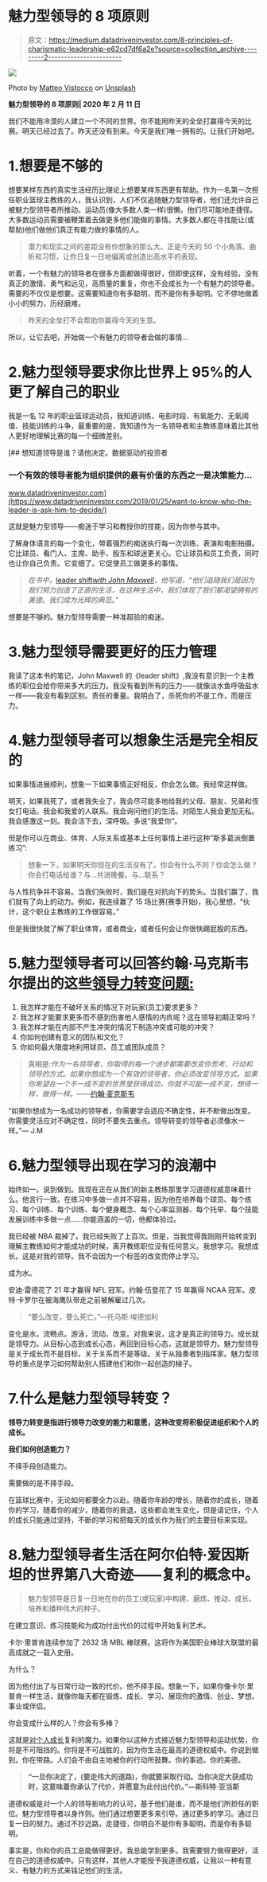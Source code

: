 # 魅力型领导的 8 项原则

> 原文：<https://medium.datadriveninvestor.com/8-principles-of-charismatic-leadership-e62cd7df6a2e?source=collection_archive---------2----------------------->

![](img/816e065cec041510464aa726763d850a.png)

Photo by [Matteo Vistocco](https://unsplash.com/@mrsunflower94?utm_source=medium&utm_medium=referral) on [Unsplash](https://unsplash.com?utm_source=medium&utm_medium=referral)

**魅力型领导的 8 项原则| 2020 年 2 月 11 日**

我们不能用冷漠的人建立一个不同的世界。你不能用昨天的全垒打赢得今天的比赛。明天已经过去了。昨天还没有到来。今天是我们唯一拥有的。让我们开始吧。

# 1.想要是不够的

想要某样东西的真实生活经历比理论上想要某样东西更有帮助。作为一名第一次担任职业篮球主教练的人，我认识到，人们不仅追随魅力型领导者，他们还允许自己被魅力型领导者所推动。运动员(像大多数人类一样)很懒。他们尽可能地走捷径。大多数运动员需要被鞭策着去做更多他们能做的事情。大多数人都在寻找能让(或帮助)他们做他们真正有能力做的事情的人。

> 潜力和现实之间的差距没有你想象的那么大。正是今天的 50 个小角落、曲折和习惯，让你日复一日地偏离或创造出高水平的表现。

听着，一个有魅力的领导者在很多方面都做得很好，但即使这样，没有经验，没有真正的激情、勇气和远见，高质量的重复，你也不会成长为一个有魅力的领导者。需要的不仅仅是想要。这需要知道你有多聪明，而不是你有多聪明。它不停地做着小小的努力，历经磨难。

> 昨天的全垒打不会帮助你赢得今天的生意。

所以，让它去吧，开始做一个有魅力的领导者会做的事情…

# 2.魅力型领导要求你比世界上 95%的人更了解自己的职业

我是一名 12 年的职业篮球运动员，我知道训练、电影时段、有氧能力、无氧阈值、技能训练的斗争，最重要的是，我知道作为一名领导者和主教练意味着比其他人更好地理解比赛的每一个细微差别。

[](https://www.datadriveninvestor.com/2019/01/25/want-to-know-who-the-leader-is-ask-him-to-decide/) [## 想知道领导是谁？请他决定。数据驱动的投资者

### 一个有效的领导者能为组织提供的最有价值的东西之一是决策能力…

www.datadriveninvestor.com](https://www.datadriveninvestor.com/2019/01/25/want-to-know-who-the-leader-is-ask-him-to-decide/) 

这就是魅力型领导——痴迷于学习和教授你的技能，因为你参与其中。

了解身体语言的每一个变化，带着强烈的痴迷执行每一次训练、表演和电影拍摄。它比球员、看门人、主席、助手、股东和球迷更关心。它让球员和员工负责，同时也让你自己负责。它变细了。它促使员工做更多的事情。

> *在书中，*[leader shift*with John Maxwell*](http://John Maxwell)*，他写道，“他们追随我们是因为我们努力创造了正直的生活，在这种生活中，我们体现了我们都渴望拥有的美德。我们成为光辉的典范。”*

想要是不够的。魅力型领导需要一种准超验的痴迷。

# 3.魅力型领导需要更好的压力管理

我读了这本书的笔记，John Maxwell 的《leader shift》,我没有意识到一个主教练的职位会给你带来多大的压力。我没有看到所有的压力——就像淡水鱼呼吸盐水一样——我没有看到区别。责任的重量。我明白了，杀死你的不是工作，而是压力。

# 4.魅力型领导者可以想象生活是完全相反的

如果事情进展顺利，想象一下如果事情正好相反，你会怎么做。我经常这样做。

明天，如果我死了，或者我失业了，我会尽可能多地给我的父母、朋友、兄弟和侄女打电话。我会和我爱的人联系。我会询问他们的生活。对陌生人我会更加无私。我会感激这一刻。我会活下去，深呼吸。多说“我爱你”。

但是你可以在商业、体育、人际关系或基本上任何事情上进行这种“斯多葛派倒置练习”:

> 想象一下，如果明天你现在的生活没有了。你会有什么不同？你会怎么做？你会打电话给谁？与...共进晚餐。与...联系？

与人性抗争并不容易。当我们失败时，我们是在对抗向下的势头。当我们赢了，我们就有了向上的动力。例如，我连续赢了 15 场比赛(赛季开始)，我心里想，“伙计，这个职业主教练的工作很容易。”

但是我很快就了解了职业体育，或者商业，或者任何会让你很快踢屁股的东西。

# 5.魅力型领导者可以回答约翰·马克斯韦尔提出的这些[领导力转变问题:](http://www.trevorhuffman.com/2019/03/how-to-be-great-by-learning-how-to-say-no-pro-athlete-life-lessons-march-17th-2019/)

1.  我怎样才能在不破坏关系的情况下对玩家(员工)要求更多？
2.  我怎样才能要求更多而不感到伤害他人感情的内疚呢？这在领导初期正常吗？
3.  我怎样才能在内部不产生冲突的情况下制造冲突或可能的冲突？
4.  你如何创建有意义的团队和文化？
5.  你如何最大限度地利用球员、员工或团队成员？

> 真相是:*作为一名领导者，你取得的每一个进步都需要改变你思考、行动和领导的方式。如果你想成为一个有效的领导者，你必须改变领导方式。如果你希望在一个不一成不变的世界里获得成功，你就不可能一成不变，想得一样，做得一样。*——[约翰·麦克斯韦](https://amzn.to/2trG9CL)

“如果你想成为一名成功的领导者，你需要学会适应不确定性，并不断做出改变。你需要灵活应对不确定性，同时不要失去重点。领导转变的领导者必须像水一样。”— J.M

# 6.魅力型领导出现在学习的浪潮中

始终如一。说到做到。我现在正在从我们的新主教练那里学习道德权威意味着什么。他言行一致。在练习中多做一点并不容易，因为他在培养每个球员、每个练习、每个训练、每个训练、每个健身概念、每个心率监测器、每个托举、每个技能发展训练中多做一点……你能涵盖的一切，他都体验过。

我已经被 NBA 裁掉了。我已经失败了上百次。但是，当我觉得我刚刚开始转变到理解主教练如何才能成功的时候，离开教练职位没有任何意义。我想学习。我想成长。这是对我的领导。我不会因为一个标签的改变而停止学习。

成为水。

安迪·雷德花了 21 年才赢得 NFL 冠军。约翰·伍登花了 15 年赢得 NCAA 冠军。皮特·卡罗尔在被海鹰队带走之前被解雇过几次。

> “要么改变，要么死亡。”—托马斯·埃德加利

变化是水。流畅点。游泳，流动，改变。对我来说，这才是真正的领导力。成长就是领导力。从目标心态到成长心态，再回到目标心态，这就是领导力。魅力型领导是关于成长而不是目标，关于关系而不是等级。关于从独奏者到指挥家。魅力型领导的重点是学习如何帮助别人搭建他们和你一起创造的梯子。

# 7.什么是魅力型领导转变？

**领导力转变是指进行领导力改变的能力和意愿，这种改变将积极促进组织和个人的成长。**

**我们如何创造能力？**

不择手段创造能力。

需要做的是不择手段。

在篮球比赛中，无论如何都要全力以赴。随着你年龄的增长，随着你的成长，随着你的学习，随着你的减少，随着你的衰退，这些都会发生变化，但是请记住，个人的成长只能通过坚持，不断的学习和把每天的成长作为我们的主要目标来实现。

# 8.魅力型领导者生活在阿尔伯特·爱因斯坦的世界第八大奇迹——复利的概念中。

> 魅力型领导是日复一日地在你的员工(或玩家)中构建、磨炼、推动、成长、培养和播种伟大的种子。

在建立意识、练习技能和为成功付出代价的过程中开始复利艺术。

卡尔·里普肯连续参加了 2632 场 MBL 棒球赛。这将作为美国职业棒球大联盟的最高成就之一载入史册。

为什么？

因为他付出了与日常行动一致的代价。他不择手段。想象一下，如果你像卡尔·里普肯一样生活，就像你每天都在锻炼、成长、学习、展现你的激情、创业、梦想、事业或伴侣。

你会变成什么样的人？你会有多棒？

这就是[对个人成长](https://medium.com/datadriveninvestor/9-ways-to-make-a-happy-soul-695551856b50)复利的魔力。如果你以这种方式接近魅力型领导和运动优势，你将是不可阻挡的。你将是不可战胜的，因为你生活在最高的道德权威中。你说到做到。你在带路。人们会不由自主地被你的行动所鼓舞。你的事迹。你的美德。

> **“一旦你决定了，(要走伟大的道路)，你就要采取行动。当你决定大获成功时，这意味着你承认了代价，并愿意为此付出代价。”—斯科特·亚当斯**

道德权威是对一个人的领导影响力的认可，基于他们是谁，而不是他们所担任的职位。魅力型领导者以身作则。他们通过想要更多来引导。通过更多的学习。通过日复一日的努力。通过不抄近路，走捷径，你明白不是你有多聪明，而是你有多聪明。

事实是，你和你的员工总能做得更好。我总能学到更多。我需要努力做得更好，活在自己的道德权威中。只有这样，其他人才能授予我道德权威，让我以一种有意义、有魅力的方式来铭记他们的生活。